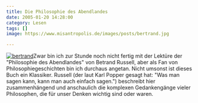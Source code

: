 ```yaml
---
title: Die Philosophie des Abendlandes
date: 2005-01-20 14:28:00
category: Lesen
tags: []
image: https://www.misantropolis.de/images/posts/bertrand.jpg

---
```


[![](http://www.misantropolis.de/wp-content/uploads/2008/04/bertrand.jpg "bertrand")](http://www.misantropolis.de/wp-content/uploads/2008/04/bertrand.jpg)Zwar bin ich zur Stunde noch nicht fertig mit der Lektüre der "Philosophie des Abendlandes" von Betrand Russell, aber als Fan von Philosophiegeschichten bin ich durchaus angetan. Nicht umsonst ist dieses Buch ein Klassiker. Russell (der laut Karl Popper gesagt hat: "Was man sagen kann, kann man auch einfach sagen.") beschreibt hier zusammenhängend und anschaulich die komplexen Gedankengänge vieler Philosophen, die für unser Denken wichtig sind oder waren.
